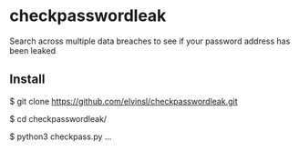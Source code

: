 # checkpasswordleak
Search across multiple data breaches to see if your password address has been leaked


## Install
$ git clone https://github.com/elvinsl/checkpasswordleak.git

$ cd checkpasswordleak/

$ python3 checkpass.py <pass1> <pass2> ...
